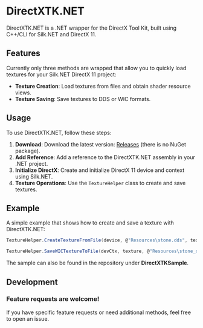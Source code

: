 # DirectXTK.NET

DirectXTK.NET is a .NET wrapper for the DirectX Tool Kit, built using C++/CLI for Silk.NET and DirectX 11. 

## Features
Currently only three methods are wrapped that allow you to quickly load textures for your Silk.NET DirectX 11 project: 
- **Texture Creation**: Load textures from files and obtain shader resource views.
- **Texture Saving**: Save textures to DDS or WIC formats.

## Usage

To use DirectXTK.NET, follow these steps:

1. **Download**: Download the latest version: [Releases]() (there is no NuGet package).
1. **Add Reference**: Add a reference to the DirectXTK.NET assembly in your .NET project.
2. **Initialize DirectX**: Create and initialize DirectX 11 device and context using Silk.NET.
3. **Texture Operations**: Use the `TextureHelper` class to create and save textures.

## Example

A simple example that shows how to create and save a texture with DirectXTK.NET:

```csharp
TextureHelper.CreateTextureFromFile(device, @"Resources\stone.dds", texture.GetAddressOf(), textureSrv.GetAddressOf());
```

```csharp
TextureHelper.SaveWICTextureToFile(devCtx, texture, @"Resources\stone_out.png", ContainerFormat.Png, PixelFormat.Format32bppBGRA, true);
```

The sample can also be found in the repository under **DirectXTKSample**. 

## Development

### Feature requests are welcome!

If you have specific feature requests or need additional methods, feel free to open an issue.